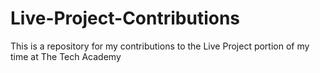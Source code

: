 # Live-Project-Contributions
This is a repository for my contributions to the Live Project portion of my time at The Tech Academy
